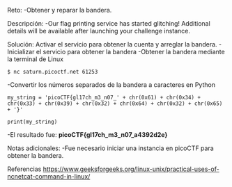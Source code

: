 Reto:
-Obtener y reparar la bandera.

Descripción:
-Our flag printing service has started glitching!
 Additional details will be available after launching your challenge instance.

Solución:
Activar el servicio para obtener la cuenta y arreglar la bandera.
-Inicializar el servicio para obtener la bandera
-Obtener la bandera mediante la terminal de Linux
```
$ nc saturn.picoctf.net 61253
```
-Convertir los números separados de la bandera a caracteres en Python
```
my_string = 'picoCTF{gl17ch_m3_n07_' + chr(0x61) + chr(0x34) + chr(0x33) + chr(0x39) + chr(0x32) + chr(0x64) + chr(0x32) + chr(0x65) + '}'

print(my_string)
```

-El resultado fue: **picoCTF{gl17ch_m3_n07_a4392d2e}**

Notas adicionales:
-Fue necesario iniciar una instancia en picoCTF para obtener la bandera.

Referencias
https://www.geeksforgeeks.org/linux-unix/practical-uses-of-ncnetcat-command-in-linux/
